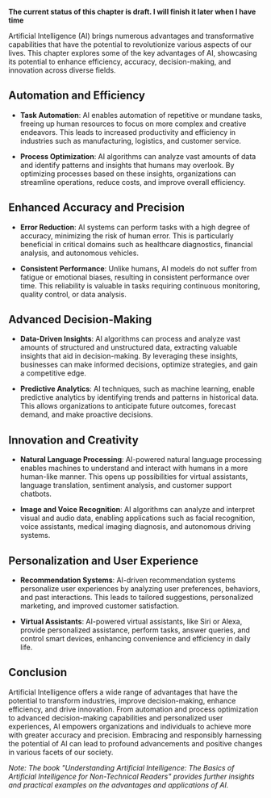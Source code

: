 **The current status of this chapter is draft. I will finish it later when I have time**

Artificial Intelligence (AI) brings numerous advantages and transformative capabilities that have the potential to revolutionize various aspects of our lives. This chapter explores some of the key advantages of AI, showcasing its potential to enhance efficiency, accuracy, decision-making, and innovation across diverse fields.

Automation and Efficiency
-------------------------

* **Task Automation**: AI enables automation of repetitive or mundane tasks, freeing up human resources to focus on more complex and creative endeavors. This leads to increased productivity and efficiency in industries such as manufacturing, logistics, and customer service.

* **Process Optimization**: AI algorithms can analyze vast amounts of data and identify patterns and insights that humans may overlook. By optimizing processes based on these insights, organizations can streamline operations, reduce costs, and improve overall efficiency.

Enhanced Accuracy and Precision
-------------------------------

* **Error Reduction**: AI systems can perform tasks with a high degree of accuracy, minimizing the risk of human error. This is particularly beneficial in critical domains such as healthcare diagnostics, financial analysis, and autonomous vehicles.

* **Consistent Performance**: Unlike humans, AI models do not suffer from fatigue or emotional biases, resulting in consistent performance over time. This reliability is valuable in tasks requiring continuous monitoring, quality control, or data analysis.

Advanced Decision-Making
------------------------

* **Data-Driven Insights**: AI algorithms can process and analyze vast amounts of structured and unstructured data, extracting valuable insights that aid in decision-making. By leveraging these insights, businesses can make informed decisions, optimize strategies, and gain a competitive edge.

* **Predictive Analytics**: AI techniques, such as machine learning, enable predictive analytics by identifying trends and patterns in historical data. This allows organizations to anticipate future outcomes, forecast demand, and make proactive decisions.

Innovation and Creativity
-------------------------

* **Natural Language Processing**: AI-powered natural language processing enables machines to understand and interact with humans in a more human-like manner. This opens up possibilities for virtual assistants, language translation, sentiment analysis, and customer support chatbots.

* **Image and Voice Recognition**: AI algorithms can analyze and interpret visual and audio data, enabling applications such as facial recognition, voice assistants, medical imaging diagnosis, and autonomous driving systems.

Personalization and User Experience
-----------------------------------

* **Recommendation Systems**: AI-driven recommendation systems personalize user experiences by analyzing user preferences, behaviors, and past interactions. This leads to tailored suggestions, personalized marketing, and improved customer satisfaction.

* **Virtual Assistants**: AI-powered virtual assistants, like Siri or Alexa, provide personalized assistance, perform tasks, answer queries, and control smart devices, enhancing convenience and efficiency in daily life.

Conclusion
----------

Artificial Intelligence offers a wide range of advantages that have the potential to transform industries, improve decision-making, enhance efficiency, and drive innovation. From automation and process optimization to advanced decision-making capabilities and personalized user experiences, AI empowers organizations and individuals to achieve more with greater accuracy and precision. Embracing and responsibly harnessing the potential of AI can lead to profound advancements and positive changes in various facets of our society.

*Note: The book "Understanding Artificial Intelligence: The Basics of Artificial Intelligence for Non-Technical Readers" provides further insights and practical examples on the advantages and applications of AI.*
